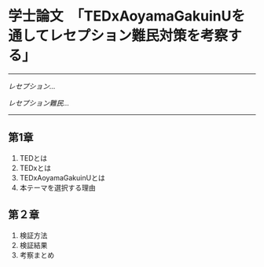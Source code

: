 # 学士論文　「TEDxAoyamaGakuinUを通してレセプション難民対策を考察する」

***
*レセプション...*

*レセプション難民...*
***

## 第1章
1. TEDとは
2. TEDxとは
3. TEDxAoyamaGakuinUとは
4. 本テーマを選択する理由

## 第２章
1. 検証方法
2. 検証結果
3. 考察まとめ



